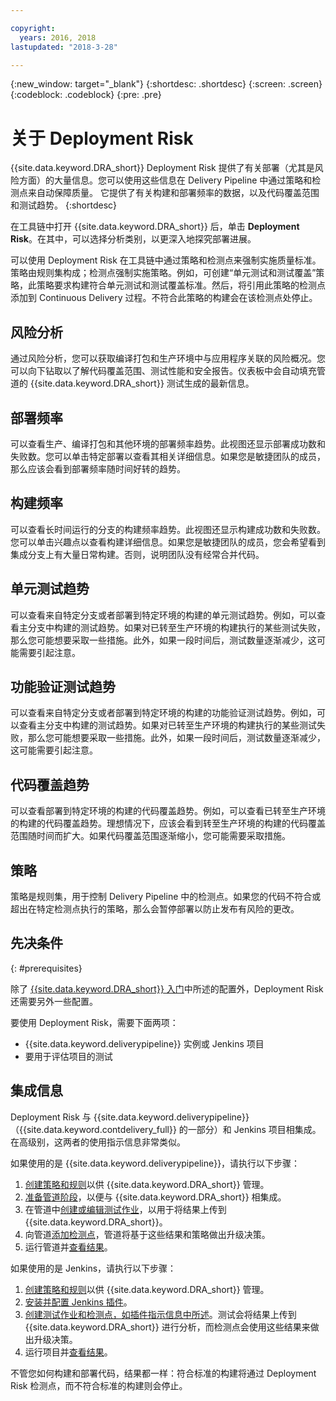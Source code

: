 ```yaml
---

copyright:
  years: 2016, 2018
lastupdated: "2018-3-28"

---
```


{:new_window: target="_blank"}
{:shortdesc: .shortdesc}
{:screen: .screen}
{:codeblock: .codeblock}
{:pre: .pre}

# 关于 Deployment Risk

{{site.data.keyword.DRA_short}} Deployment Risk 提供了有关部署（尤其是风险方面）的大量信息。您可以使用这些信息在 Delivery Pipeline 中通过策略和检测点来自动保障质量。
它提供了有关构建和部署频率的数据，以及代码覆盖范围和测试趋势。
{:shortdesc}

在工具链中打开 {{site.data.keyword.DRA_short}} 后，单击 **Deployment Risk**。在其中，可以选择分析类别，以更深入地探究部署进展。  

可以使用 Deployment Risk 在工具链中通过策略和检测点来强制实施质量标准。策略由规则集构成；检测点强制实施策略。例如，可创建“单元测试和测试覆盖”策略，此策略要求构建符合单元测试和测试覆盖标准。然后，将引用此策略的检测点添加到 Continuous Delivery 过程。不符合此策略的构建会在该检测点处停止。 

## 风险分析

通过风险分析，您可以获取编译打包和生产环境中与应用程序关联的风险概况。您可以向下钻取以了解代码覆盖范围、测试性能和安全报告。仪表板中会自动填充管道的 {{site.data.keyword.DRA_short}} 测试生成的最新信息。

## 部署频率

可以查看生产、编译打包和其他环境的部署频率趋势。此视图还显示部署成功数和失败数。您可以单击特定部署以查看其相关详细信息。如果您是敏捷团队的成员，那么应该会看到部署频率随时间好转的趋势。 

## 构建频率

可以查看长时间运行的分支的构建频率趋势。此视图还显示构建成功数和失败数。您可以单击兴趣点以查看构建详细信息。如果您是敏捷团队的成员，您会希望看到集成分支上有大量日常构建。否则，说明团队没有经常合并代码。

## 单元测试趋势

可以查看来自特定分支或者部署到特定环境的构建的单元测试趋势。例如，可以查看主分支中构建的测试趋势。如果对已转至生产环境的构建执行的某些测试失败，那么您可能想要采取一些措施。此外，如果一段时间后，测试数量逐渐减少，这可能需要引起注意。

## 功能验证测试趋势

可以查看来自特定分支或者部署到特定环境的构建的功能验证测试趋势。例如，可以查看主分支中构建的测试趋势。如果对已转至生产环境的构建执行的某些测试失败，那么您可能想要采取一些措施。此外，如果一段时间后，测试数量逐渐减少，这可能需要引起注意。

## 代码覆盖趋势

可以查看部署到特定环境的构建的代码覆盖趋势。例如，可以查看已转至生产环境的构建的代码覆盖趋势。理想情况下，应该会看到转至生产环境的构建的代码覆盖范围随时间而扩大。如果代码覆盖范围逐渐缩小，您可能需要采取措施。

## 策略

策略是规则集，用于控制 Delivery Pipeline 中的检测点。如果您的代码不符合或超出在特定检测点执行的策略，那么会暂停部署以防止发布有风险的更改。


## 先决条件
{: #prerequisites}

除了 [{{site.data.keyword.DRA_short}} 入门](/docs/services/DevOpsInsights/index.html)中所述的配置外，Deployment Risk 还需要另外一些配置。

要使用 Deployment Risk，需要下面两项：

* {{site.data.keyword.deliverypipeline}} 实例或 Jenkins 项目
* 要用于评估项目的测试

## 集成信息

Deployment Risk 与 {{site.data.keyword.deliverypipeline}}（{{site.data.keyword.contdelivery_full}} 的一部分）和 Jenkins 项目相集成。在高级别，这两者的使用指示信息非常类似。  

如果使用的是 {{site.data.keyword.deliverypipeline}}，请执行以下步骤：

1. [创建策略和规则](risk_policies.html)以供 {{site.data.keyword.DRA_short}} 管理。
2. [准备管道阶段](risk_cd.html)，以便与 {{site.data.keyword.DRA_short}} 相集成。
3. 在管道中[创建或编辑测试作业](risk_cd.html)，以用于将结果上传到 {{site.data.keyword.DRA_short}}。
4. 向管道[添加检测点](risk_cd.html)，管道将基于这些结果和策略做出升级决策。
5. 运行管道并[查看结果](results.html)。

如果使用的是 Jenkins，请执行以下步骤：

1. [创建策略和规则](risk_policies.html)以供 {{site.data.keyword.DRA_short}} 管理。
2. [安装并配置 Jenkins 插件](https://wiki.jenkins.io/display/JENKINS/IBM+Cloud+DevOps+Plugin)。
3. [创建测试作业和检测点，如插件指示信息中所述](https://wiki.jenkins.io/display/JENKINS/IBM+Cloud+DevOps+Plugin)。测试会将结果上传到 {{site.data.keyword.DRA_short}} 进行分析，而检测点会使用这些结果来做出升级决策。
4. 运行项目并[查看结果](results.html)。 

不管您如何构建和部署代码，结果都一样：符合标准的构建将通过 Deployment Risk 检测点，而不符合标准的构建则会停止。 
